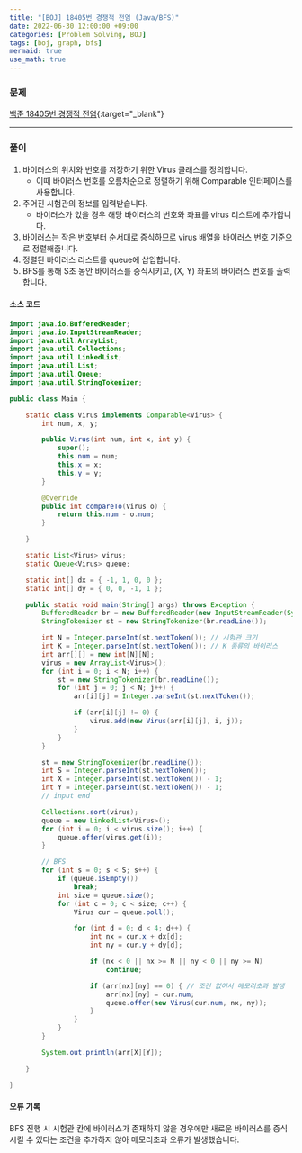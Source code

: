 ```yaml
---
title: "[BOJ] 18405번 경쟁적 전염 (Java/BFS)"
date: 2022-06-30 12:00:00 +09:00
categories: [Problem Solving, BOJ]
tags: [boj, graph, bfs]
mermaid: true
use_math: true
---
```


### 문제

[백준 18405번 경쟁적 전염](https://www.acmicpc.net/problem/18405){:target="\_blank"}

---

### 풀이

1. 바이러스의 위치와 번호를 저장하기 위한 Virus 클래스를 정의합니다.
   - 이때 바이러스 번호를 오름차순으로 정렬하기 위해 Comparable 인터페이스를 사용합니다.
2. 주어진 시험관의 정보를 입력받습니다.
   - 바이러스가 있을 경우 해당 바이러스의 번호와 좌표를 virus 리스트에 추가합니다.
3. 바이러스는 작은 번호부터 순서대로 증식하므로 virus 배열을 바이러스 번호 기준으로 정렬해줍니다.
4. 정렬된 바이러스 리스트를 queue에 삽입합니다.
5. BFS를 통해 S초 동안 바이러스를 증식시키고, (X, Y) 좌표의 바이러스 번호를 출력합니다.

#### 소스 코드

```java
import java.io.BufferedReader;
import java.io.InputStreamReader;
import java.util.ArrayList;
import java.util.Collections;
import java.util.LinkedList;
import java.util.List;
import java.util.Queue;
import java.util.StringTokenizer;

public class Main {

	static class Virus implements Comparable<Virus> {
		int num, x, y;

		public Virus(int num, int x, int y) {
			super();
			this.num = num;
			this.x = x;
			this.y = y;
		}

		@Override
		public int compareTo(Virus o) {
			return this.num - o.num;
		}

	}

	static List<Virus> virus;
	static Queue<Virus> queue;

	static int[] dx = { -1, 1, 0, 0 };
	static int[] dy = { 0, 0, -1, 1 };

	public static void main(String[] args) throws Exception {
		BufferedReader br = new BufferedReader(new InputStreamReader(System.in));
		StringTokenizer st = new StringTokenizer(br.readLine());

		int N = Integer.parseInt(st.nextToken()); // 시험관 크기
		int K = Integer.parseInt(st.nextToken()); // K 종류의 바이러스
		int arr[][] = new int[N][N];
		virus = new ArrayList<Virus>();
		for (int i = 0; i < N; i++) {
			st = new StringTokenizer(br.readLine());
			for (int j = 0; j < N; j++) {
				arr[i][j] = Integer.parseInt(st.nextToken());

				if (arr[i][j] != 0) {
					virus.add(new Virus(arr[i][j], i, j));
				}
			}
		}

		st = new StringTokenizer(br.readLine());
		int S = Integer.parseInt(st.nextToken());
		int X = Integer.parseInt(st.nextToken()) - 1;
		int Y = Integer.parseInt(st.nextToken()) - 1;
		// input end

		Collections.sort(virus);
		queue = new LinkedList<Virus>();
		for (int i = 0; i < virus.size(); i++) {
			queue.offer(virus.get(i));
		}

		// BFS
		for (int s = 0; s < S; s++) {
			if (queue.isEmpty())
				break;
			int size = queue.size();
			for (int c = 0; c < size; c++) {
				Virus cur = queue.poll();

				for (int d = 0; d < 4; d++) {
					int nx = cur.x + dx[d];
					int ny = cur.y + dy[d];

					if (nx < 0 || nx >= N || ny < 0 || ny >= N)
						continue;

					if (arr[nx][ny] == 0) { // 조건 없어서 메모리초과 발생
						arr[nx][ny] = cur.num;
						queue.offer(new Virus(cur.num, nx, ny));
					}
				}
			}
		}

		System.out.println(arr[X][Y]);

	}

}
```

#### 오류 기록

BFS 진행 시 시험관 칸에 바이러스가 존재하지 않을 경우에만 새로운 바이러스를 증식시킬 수 있다는 조건을 추가하지 않아 메모리초과 오류가 발생했습니다.
